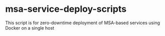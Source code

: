 # msa-service-deploy-scripts
This script is for zero-downtime deployment of MSA-based services using Docker on a single host
